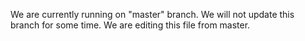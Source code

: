We are currently running on "master" branch. We will not update this branch for some time. We are editing this file from master.
